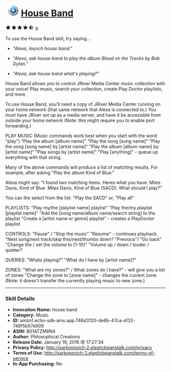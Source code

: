 # &nbsp;<img src="skill_icon" alt="House Band icon" width="36"> [House Band](http://alexa.amazon.com/#skills/amzn1.echo-sdk-ams.app.746d3120-de6b-47ca-a132-746f5b57e609)
![4.4 stars](../../images/ic_star_black_18dp_1x.png)![4.4 stars](../../images/ic_star_black_18dp_1x.png)![4.4 stars](../../images/ic_star_black_18dp_1x.png)![4.4 stars](../../images/ic_star_black_18dp_1x.png)![4.4 stars](../../images/ic_star_half_black_18dp_1x.png) 9

To use the House Band skill, try saying...

* *"Alexa, launch house band."*

* *"Alexa, ask house band to play the album Blood on the Tracks by Bob Dylan."*

* *"Alexa, ask house band what's playing?"*

House Band allows you to control JRiver Media Center music collection with your voice!  Play music, search your collection, create Play Doctor playlists, and more. 

To use House Band, you'll need a copy of JRiver Media Center running on your home network (that same network that Alexa is connected to.)
You must have JRiver set up as a media server, and have it be accessible from outside your home network (Note: this might require you to enable port forwarding.)

PLAY MUSIC  (Music commands work best when you start with the word "play")
"Play the album [album name]"
"Play the song [song name]"
"Play the song [song name] by [artist name]"
"Play the album [album name] by [artist name]"
"Play songs by [artist name]"
"Play [anything]" - queue up everything with that string.


Many of the above commands will produce a list of matching results. For example, after asking
"Play the album Kind of Blue."

Alexa might say:
"I found two matching items. Heres what you have. Miles Davis, Kind of Blue. Miles Davis, Kind of Blue (SACD). What should I play?"

You can the select from the list:
"Play the SACD"
or,
"Play all"


PLAYLISTS:
"Play my/the [playlist name] playlist"
"Play the/my playlist [playlist name]"
"Add the [song name/album name/search string] to the playlist
"Create a [artist name or genre] playlist" - creates a PlayDoctor playlist


CONTROLS:
"Pause" / "Stop the music"
"Resume" - continues playback.
"Next song/next track/skip this/next/thumbs down?
"Previous"/ "Go back"
"Change the / set the volume to [1-10]"
"Volume up / down / louder / quieter?


QUERIES:
"Whats playing?"
"What do I have by [artist name]?"


ZONES:
"What are my zones?" / What zones do I have?" - will give you a list of zones
"Change the zone to [zone name]" - changes the current zone. (Note: it doesn't transfer the currently playing music to new zone.)

***

### Skill Details

* **Invocation Name:** house band
* **Category:** Music
* **ID:** amzn1.echo-sdk-ams.app.746d3120-de6b-47ca-a132-746f5b57e609
* **ASIN:** B01ATZM6N4
* **Author:** Philosophical Creations
* **Release Date:** January 19, 2016 @ 17:27:34
* **Privacy Policy:** http://sarkonovich-2.elasticbeanstalk.com/privacy
* **Terms of Use:** http://sarkonovich-2.elasticbeanstalk.com/terms-of-service
* **In-App Purchasing:** No
